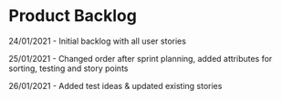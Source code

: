 # Product Backlog

24/01/2021 - Initial backlog with all user stories

25/01/2021 - Changed order after sprint planning, added attributes for sorting, testing and story points

26/01/2021 - Added test ideas & updated existing stories
